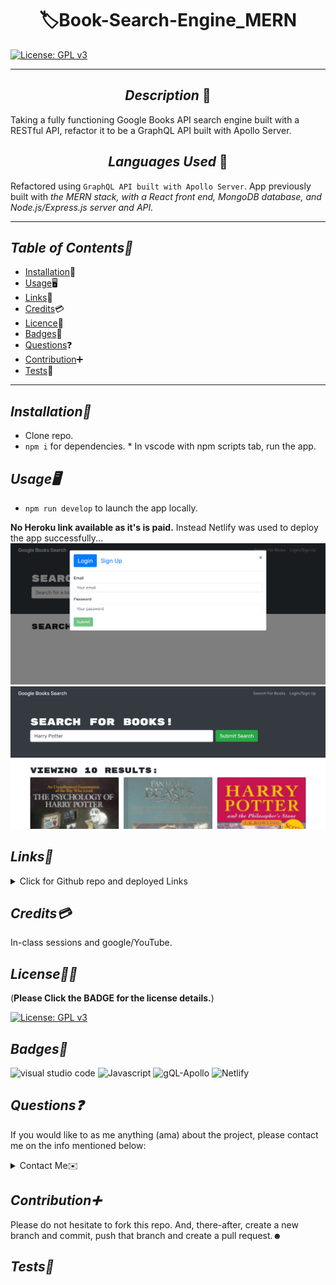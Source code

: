 # <div align="center"> 🏷️**Book-Search-Engine_MERN** </div>

[![License: GPL v3](https://img.shields.io/badge/License-GPLv3-blue.svg)](https://choosealicense.com/licenses/gpl-3.0/)

---

## <div align="center"> _Description_ 📝</div>

Taking a fully functioning Google Books API search engine built with a RESTful API, refactor it to be a GraphQL API built with Apollo Server.

## <div align="center"> _Languages Used_ 💬</div>

Refactored using `GraphQL API built with Apollo Server`. App previously built with _the MERN stack, with a React front end, MongoDB database, and Node.js/Express.js server and API._

---

## _Table of Contents📖_

- [Installation](#Installation)💾
- [Usage](#Usage)🖥
- [Links](#Links)📎
- [Credits](#Credits)💳
- [Licence](#License)🪪
- [Badges](#Badges)🦡
- [Questions](#Questions)❓
- [Contribution](#Contribution)➕
- [Tests](#Tests)🧪

---

## _Installation💾_

- Clone repo.
- `npm i` for dependencies. \* In vscode with npm scripts tab, run the app.

## _Usage🖥_

- `npm run develop` to launch the app locally.

**No Heroku link available as it's is paid.** Instead Netlify was used to deploy the app successfully...
![GBS_login](./images/GBS_login.jpg)
![Gbs_search](./images/GBS_search.jpg)

## _Links📎_

<details>

<summary>Click for Github repo and deployed Links</summary>

- <[B.S.E_MERN](https://github.com/A-N26/Book-Search-Engine-MERN)>

- <[netlify deployed link](https://bse-mern-an.netlify.app/)>

</details>

## _Credits💳_

In-class sessions and google/YouTube.

## _License🪪🦡_

(**Please Click the BADGE for the license details.**)

[![License: GPL v3](https://img.shields.io/badge/License-GPLv3-blue.svg)](https://choosealicense.com/licenses/gpl-3.0/)

## _Badges🦡_

![visual studio code](https://img.shields.io/badge/Visual_Studio_Code-0078D4?style=for-the-badge&logo=visual%20studio%20code&logoColor=white) ![Javascript](https://img.shields.io/badge/JavaScript-323330?style=for-the-badge&logo=javascript&logoColor=F7DF1E) ![gQL-Apollo](https://img.shields.io/badge/GraphQL-Apollo%20Server-%236464c8) ![Netlify](https://img.shields.io/badge/Netlify-00C7B7?style=for-the-badge&logo=netlify&logoColor=white)

## _Questions❓_

If you would like to as me anything (ama) about the project, please contact me on the info mentioned below:

<details>

<summary>Contact Me✉️</summary>

- My GitHub Profile - [A-N26](https://github.com/A-N26)

- e-mail - [📧](A-N26@github.com)

</details>

## _Contribution➕_

Please do not hesitate to fork this repo. And, there-after, create a new branch and commit, push that branch and create a pull request.☻

## _Tests🧪_
